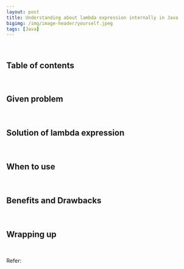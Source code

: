 ```yaml
---
layout: post
title: Understanding about lambda expression internally in Java
bigimg: /img/image-header/yourself.jpeg
tags: [Java]
---
```





<br>

## Table of contents





<br>

## Given problem






<br>

## Solution of lambda expression






<br>

## When to use





<br>

## Benefits and Drawbacks




<br>

## Wrapping up




<br>

Refer:

[]()

[]()

[]()

[]()
